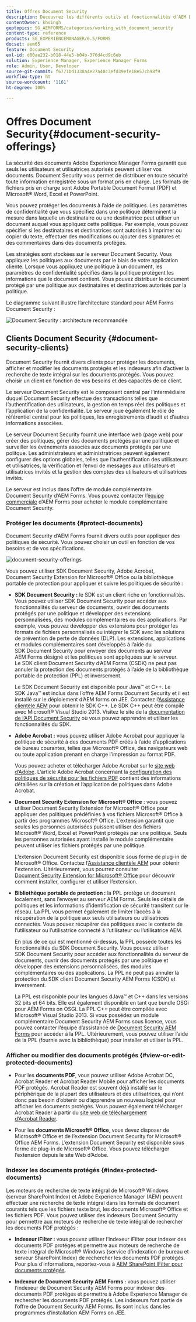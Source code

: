 ```yaml
---
title: Offres Document Security
description: Découvrez les différents outils et fonctionnalités d’AEM Document Security.
contentOwner: khsingh
geptopics: SG_AEMFORMS/categories/working_with_document_security
content-type: reference
products: SG_EXPERIENCEMANAGER/6.5/FORMS
docset: aem65
feature: Document Security
exl-id: d00ae232-b018-44e5-b04b-376d4cd9c6eb
solution: Experience Manager, Experience Manager Forms
role: Admin, User, Developer
source-git-commit: f6771bd1338a4e27a48c3efd39efe18e57cb98f9
workflow-type: ht
source-wordcount: '1161'
ht-degree: 100%

---
```


# Offres Document Security{#document-security-offerings}

La sécurité des documents Adobe Experience Manager Forms garantit que seuls les utilisateurs et utilisatrices autorisés peuvent utiliser vos documents. Document Security vous permet de distribuer en toute sécurité toute information enregistrée sous un format pris en charge. Les formats de fichiers pris en charge sont Adobe Portable Document Format (PDF) et Microsoft® Word, Excel et PowerPoint.

Vous pouvez protéger les documents à l’aide de politiques. Les paramètres de confidentialité que vous spécifiez dans une politique déterminent la mesure dans laquelle un destinataire ou une destinatrice peut utiliser un document auquel vous appliquez cette politique. Par exemple, vous pouvez spécifier si les destinataires et destinatrices sont autorisés à imprimer ou copier du texte, effectuer des modifications ou ajouter des signatures et des commentaires dans des documents protégés.

Les stratégies sont stockées sur le serveur Document Security. Vous appliquez les politiques aux documents par le biais de votre application cliente. Lorsque vous appliquez une politique à un document, les paramètres de confidentialité spécifiés dans la politique protègent les informations que le document contient. Vous pouvez distribuer le document protégé par une politique aux destinataires et destinatrices autorisés par la politique.

Le diagramme suivant illustre l’architecture standard pour AEM Forms Document Security :

![Document Security : architecture recommandée](do-not-localize/document_security_architecture.png)

## Clients Document Security {#document-security-clients}

Document Security fournit divers clients pour protéger les documents, afficher et modifier les documents protégés et les indexeurs afin d’activer la recherche de texte intégral sur les documents protégés. Vous pouvez choisir un client en fonction de vos besoins et des capacités de ce client.

Le serveur Document Security est le composant central par l’intermédiaire duquel Document Security effectue des transactions telles que l’authentification des utilisateurs, la gestion en temps réel des politiques et l’application de la confidentialité. Le serveur joue également le rôle de référentiel central pour les politiques, les enregistrements d’audit et d’autres informations associées.

Le serveur Document Security fournit une interface web (page web) pour créer des politiques, gérer des documents protégés par une politique et surveiller les événements associés aux documents protégés par une politque. Les administrateurs et administratrices peuvent également configurer des options globales, telles que l’authentification des utilisateurs et utilisatrices, la vérification et l’envoi de messages aux utilisateurs et utilisatrices invités et la gestion des comptes des utilisateurs et utilisatrices invités.

Le serveur est inclus dans l’offre de module complémentaire Document Security d’AEM Forms. Vous pouvez contacter l’[équipe commerciale](https://business.adobe.com/request-consultation/experience-cloud.html?s_osc=70114000002JNwKAAW&amp;s_iid=70114000002JHs3AAG?lang=fr) d’AEM Forms pour acheter le module complémentaire Document Security.

### Protéger les documents {#protect-documents}

Document Security d’AEM Forms fournit divers outils pour appliquer des politiques de sécurité. Vous pouvez choisir un outil en fonction de vos besoins et de vos spécifications.

![document-security-offerings](assets/document-security-offerings.png)

Vous pouvez utiliser SDK Document Security, Adobe Acrobat, Document Security Extension for Microsoft® Office ou la bibliothèque portable de protection pour appliquer et suivre les politiques de sécurité :

* **SDK Document Security :** le SDK est un client riche en fonctionnalités. Vous pouvez utiliser SDK Document Security pour accéder aux fonctionnalités du serveur de documents, ouvrir des documents protégés par une politique et développer des extensions personnalisées, des modules complémentaires ou des applications. Par exemple, vous pouvez développer des extensions pour protéger les formats de fichiers personnalisés ou intégrer le SDK avec les solutions de prévention de perte de données (DLP). Les extensions, applications et modules complémentaires sont développés à l’aide du SDK Document Security pour envoyer des documents au serveur AEM Forms désigné et les politiques sont appliquées sur le serveur. Le SDK client Document Security d’AEM Forms (CSDK) ne peut pas annuler la protection des documents protégés à l’aide de la bibliothèque portable de protection (PPL) et inversement.

  Le SDK Document Security est disponible pour Java™ et C++. Le SDK Java™ est inclus dans l’offre AEM Forms Document Security et il est installé sur le déploiement d’AEM forms on JEE. Contactez l’[Assistance clientèle AEM](https://experienceleague.adobe.com/?support-solution=General&amp;lang=fr&amp;support-tab=home#support) pour obtenir le SDK C++. Le SDK C++ peut être compilé avec Microsoft® Visual Studio 2013. Visitez le site de la [documentation de l’API Document Security](https://help.adobe.com/fr_FR/livecycle/11.0/Services/WS92d06802c76abadb76c48dfe12dbeb3e281-7ff0.2.html) où vous pouvez apprendre et utiliser les fonctionnalités du SDK.

* **Adobe Acrobat :** vous pouvez utiliser Adobe Acrobat pour appliquer la politique de sécurité à des documents PDF créés à l’aide d’applications de bureau courantes, telles que Microsoft® Office, des navigateurs web ou toute application prenant en charge l’impression au format PDF.

  Vous pouvez acheter et télécharger Adobe Acrobat sur le [site web d’Adobe](https://www.adobe.com/fr/acrobat/free-trial-download.html). L’article Adobe Acrobat concernant la [configuration des politiques de sécurité pour les fichiers PDF](https://helpx.adobe.com/fr/acrobat/using/setting-security-policies-pdfs.html) contient des informations détaillées sur la création et l’application de politiques dans Adobe Acrobat.

* **Document Security Extension for Microsoft® Office** : vous pouvez utiliser Document Security Extension for Microsoft® Office pour appliquer des politiques prédéfinies à vos fichiers Microsoft® Office à partir des programmes Microsoft® Office. L’extension garantit que seules les personnes autorisées puissent utiliser des fichiers Microsoft® Word, Excel et PowerPoint protégés par une politique. Seuls les personnes autorisées ayant installé le module complémentaire peuvent utiliser les fichiers protégés par une politique.

  L’extension Document Security est disponible sous forme de plug-in de Microsoft® Office. Contactez l’[Assistance clientèle AEM](https://helpx.adobe.com/fr/marketing-cloud/contact-support.html) pour obtenir l&#39;extension. Ultérieurement, vous pourrez consulter [Document Security Extension for Microsoft® Office](https://experienceleague.adobe.com/docs/experience-manager-document-security/using/download-installer.html?lang=fr) pour découvrir comment installer, configurer et utiliser l’extension.

* **Bibliothèque portable de protection :** la PPL protège un document localement, sans l’envoyer au serveur AEM Forms. Seuls les détails de politiques et les informations d’identification de sécurité transitent sur le réseau. La PPL vous permet également de limiter l’accès à la récupération de la politique aux seuls utilisateurs ou utilisatrices connectés. Vous pouvez récupérer des politiques avec le contexte de l’utilisateur ou l’utilisatrice connecté à l’utilisateur ou l’utilisatrice AEM.

  En plus de ce qui est mentionné ci-dessus, la PPL possède toutes les fonctionnalités du SDK Document Security. Vous pouvez utiliser SDK Document Security pour accéder aux fonctionnalités du serveur de documents, ouvrir des documents protégés par une politique et développer des extensions personnalisées, des modules complémentaires ou des applications. La PPL ne peut pas annuler la protection du SDK client Document Security AEM Forms (CSDK) et inversement.

  La PPL est disponible pour les langues dJava™ et C++ dans les versions 32 bits et 64 bits. Elle est également disponible en tant que bundle OSGi pour AEM Forms on OSGi. La PPL C++ peut être compilée avec Microsoft® Visual Studio 2013. Si vous possédez un module complémentaire Document Security AEM Forms sous licence, vous pouvez contacter l’équipe d’assistance de [Document Security AEM Forms](https://experienceleague.adobe.com/?support-solution=General&amp;lang=fr&amp;support-tab=home#support) pour accéder à la PPL. Ultérieurement, vous pouvez utiliser l’aide de la PPL (fournie avec la bibliothèque) pour installer et utiliser la PPL.

### Afficher ou modifier des documents protégés {#view-or-edit-protected-documents}

* Pour les **documents PDF**, vous pouvez utiliser Adobe Acrobat DC, Acrobat Reader et Acrobat Reader Mobile pour afficher les documents PDF protégés. Acrobat Reader est souvent déjà installé sur le périphérique de la plupart des utilisateurs et des utilisatrices, qui n’ont donc pas besoin d’obtenir ou d’apprendre un nouveau logiciel pour afficher les documents protégés. Vous pouvez également télécharger Acrobat Reader à partir du [site web de téléchargement d’Acrobat Reader](https://get.adobe.com/fr/reader/).

* Pour les **documents Microsoft® Office**, vous devez disposer de Microsoft® Office et de l’extension Document Security for Microsoft® Office AEM Forms. L’extension Document Security est disponible sous forme de plug-in de Microsoft® Office. Vous pouvez télécharger l’extension depuis le site Web d’Adobe.

### Indexer les documents protégés {#index-protected-documents}

Les moteurs de recherche de texte intégral de Microsoft® Windows (serveur SharePoint Index) et Adobe Experience Manager (AEM) peuvent effectuer une recherche de texte intégral dans les formats de document courants tels que les fichiers texte brut, les documents Microsoft® Office et les fichiers PDF. Vous pouvez utiliser des indexeurs Document Security pour permettre aux moteurs de recherche de texte intégral de rechercher les documents PDF protégés :

* **Indexeur iFilter :** vous pouvez utiliser l’indexeur iFilter pour indexer des documents PDF protégés et permettre aux moteurs de recherche de texte intégral de Microsoft® Windows (service d’indexation de bureau et serveur SharePoint Index) de rechercher les documents PDF protégés. Pour plus d’informations, reportez-vous à [AEM SharePoint IFilter pour documents protégés](assets/sharepoint-ifilter-doc-security.pdf).

* **Indexeur de Document Security AEM Forms :** vous pouvez utiliser l’indexeur de Document Security AEM Forms pour indexer des documents PDF protégés et permettre à Adobe Experience Manager de rechercher les documents PDF protégés. Les indexeurs font partie de l’offre de Document Security AEM Forms. Ils sont inclus dans les programmes d’installation AEM Forms on JEE.
